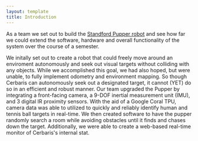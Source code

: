 ```yaml
---
layout: template
title: Introduction
---
```

As a team we set out to build the [Standford Pupper
robot](https://stanfordstudentrobotics.org/pupper) and see how far we could
extend the software, hardware and overall functionality of the system over the
course of a semester.

We initally set out to create a robot that could freely move around an
enviroment autonomously and seek out visual targets without colliding with any
objects. While we accomplished this goal, we had also hoped, but were unable,
to fully implement odometry and environment mapping. So though Cerbaris can
autonomously seek out a designated target, it cannot (YET) do so in an
efficient and robust manner. 
Our team upgraded the Pupper by integrating a front-facing camera, a 9-DOF
inertial measurement unit (IMU), and 3 digital IR proximity sensors. With the
aid of a Google Coral TPU, camera data was able to utilized to quickly and
reliably identify human and tennis ball targets in real-time. We then created
software to have the pupper randomly search a room while avoiding obstacles
until it finds and chases down the target. Additionally, we were able to create
a web-based real-time monitor of Cerbaris's internal stat.

